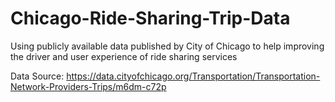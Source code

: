 # Chicago-Ride-Sharing-Trip-Data
Using publicly available data published by City of Chicago to help improving the driver and user experience of ride sharing services

Data Source: https://data.cityofchicago.org/Transportation/Transportation-Network-Providers-Trips/m6dm-c72p
